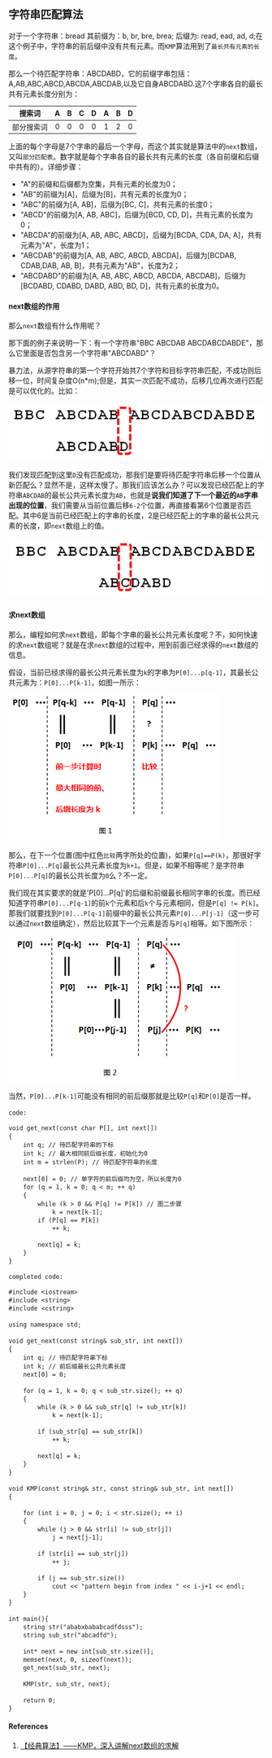 ## 字符串匹配算法

对于一个字符串：bread 其前缀为：b, br, bre, brea; 后缀为: read, ead, ad, d;在这个例子中，字符串的前后缀中没有共有元素。而`KMP`算法用到了`最长共有元素的长度`。

那么一个待匹配字符串：ABCDABD，它的前缀字串包括：A,AB,ABC,ABCD,ABCDA,ABCDAB,以及它自身ABCDABD.这7个字串各自的最长共有元素长度分别为：

|搜索词|A|B|C|D|A|B|D|
|:---:|:---:|:---:|:---:|:---:|:---:|:---:|:---:|
|部分搜索词|0|0|0|0|1|2|0|

上面的每个字母是7个字串的最后一个字母，而这个其实就是算法中的`next`数组，又叫`部分匹配表`。数字就是每个字串各自的最长共有元素的长度（各自前缀和后缀中共有的）。详细步骤：

- "A"的前缀和后缀都为空集，共有元素的长度为0；
- "AB"的前缀为[A]，后缀为[B]，共有元素的长度为0；
- "ABC"的前缀为[A, AB]，后缀为[BC, C]，共有元素的长度0；
- "ABCD"的前缀为[A, AB, ABC]，后缀为[BCD, CD, D]，共有元素的长度为0；
- "ABCDA"的前缀为[A, AB, ABC, ABCD]，后缀为[BCDA, CDA, DA, A]，共有元素为"A"，长度为1；
- "ABCDAB"的前缀为[A, AB, ABC, ABCD, ABCDA]，后缀为[BCDAB, CDAB,DAB, AB, B]，共有元素为"AB"，长度为2；
- "ABCDABD"的前缀为[A, AB, ABC, ABCD, ABCDA, ABCDAB]，后缀为[BCDABD, CDABD, DABD, ABD, BD, D]，共有元素的长度为0。

#### next数组的作用

那么`next`数组有什么作用呢？

那下面的例子来说明一下：有一个字符串"BBC ABCDAB ABCDABCDABDE"，那么它里面是否包含另一个字符串"ABCDABD"？

暴力法，从源字符串的第一个字符开始共7个字符和目标字符串匹配，不成功则后移一位，时间复杂度O(n*m);但是，其实一次匹配不成功，后移几位再次进行匹配是可以优化的。比如：

![](/img/kmp1.png)

我们发现匹配到这里`D`没有匹配成功，那我们是要将待匹配字符串后移一个位置从新匹配么？显然不是，这样太慢了。那我们应该怎么办？可以发现已经匹配上的字符串`ABCDAB`的最长公共元素长度为`AB`，也就是**说我们知道了下一个最近的`AB`字串出现的位置**，我们需要从当前位置后移`6-2`个位置，再直接看第6个位置是否匹配。其中6是当前已经匹配上的字串的长度，2是已经匹配上的字串的最长公共元素的长度，即`next`数组上的值。

![](/img/kmp2.png)

#### 求next数组

那么，编程如何求`next`数组，即每个字串的最长公共元素长度呢？不，如何快速的求`next`数组呢？就是在求`next`数组的过程中，用到前面已经求得的`next`数组的信息。

假设，当前已经求得的最长公共元素长度为`k`的字串为`P[0]...p[q-1]`，其最长公共元素为：`P[0]...P[k-1]`，如图一所示：

![](/img/kmp3.png)

那么，在下一个位置(图中红色`比较`两字所处的位置)，如果`P[q]==P(k)`，那很好字符串`P[0]...P[q]`最长公共元素长度为`k+1`。但是，如果不相等呢？是字符串`P[0]...P[q]`的最长公共长度为`0`么？不一定。

我们现在其实要求的就是'P[0]...P[q]'的后缀和前缀最长相同字串的长度。而已经知道字符串`P[0]...P[q-1]`的前`k`个元素和后`k`个与元素相同，但是`P[q] != P[k]`。那我们就要找到`P[0]...P[q-1]`前缀中的最长公共元素`P[0]...P[j-1]`（这一步可以通过`next`数组确定），然后比较其下一个元素是否与`P[q]`相等。如下图所示：

![](/img/kmp4.png)

当然，`P[0]...P[k-1]`可能没有相同的前后缀那就是比较`P[q]`和`P[0]`是否一样。

`code:`

```
void get_next(const char P[], int next[])
{
    int q; // 待匹配字符串的下标
    int k; // 最大相同前后缀长度，初始化为0
    int m = strlen(P); // 待匹配字符串的长度

    next[0] = 0; // 单字符的前后缀均为空，所以长度为0
    for (q = 1, k = 0; q < m; ++ q)
    {
        while (k > 0 && P[q] != P[k]) // 图二步骤
            k = next[k-1];
        if (P[q] == P[k])
            ++ k;

        next[q] = k;
    }
}
```

`completed code:`

```
#include <iostream>
#include <string>
#include <cstring>

using namespace std;

void get_next(const string& sub_str, int next[])
{
    int q; // 待匹配字符串下标
    int k; // 前后缀最长公共元素长度
    next[0] = 0;

    for (q = 1, k = 0; q < sub_str.size(); ++ q)
    {
        while (k > 0 && sub_str[q] != sub_str[k])
            k = next[k-1];

        if (sub_str[q] == sub_str[k])
            ++ k;

        next[q] = k;
    }
}

void KMP(const string& str, const string& sub_str, int next[])
{

    for (int i = 0, j = 0; i < str.size(); ++ i)
    {
        while (j > 0 && str[i] != sub_str[j])
            j = next[j-1];

        if (str[i] == sub_str[j])
            ++ j;

        if (j == sub_str.size())
            cout << "pattern begin from index " << i-j+1 << endl;
    }
}

int main(){
    string str("ababxbababcadfdsss");
    string sub_str("abcadfd");

    int* next = new int[sub_str.size()];
    memset(next, 0, sizeof(next));
    get_next(sub_str, next);

    KMP(str, sub_str, next);

    return 0;
}
```


#### References

1. [【经典算法】——KMP，深入讲解next数组的求解](http://www.cnblogs.com/c-cloud/p/3224788.html)
